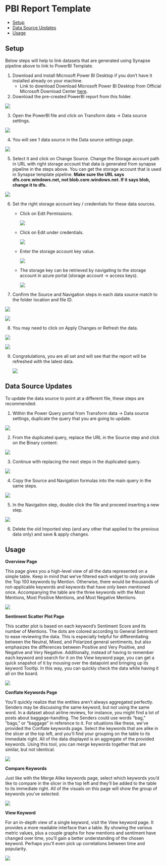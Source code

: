 # **PBI Report Template**

- [Setup](#Setup)
- [Data Source Updates](#Data-Source-Updates)
- [Usage](#Usage)

## Setup

Below steps will help to link datasets that are generated using Synapse pipeline above to link to PowerBI 
Template. 
1. Download and install Microsoft Power BI Desktop if you don’t have it installed already on your machine. 
    - Link to download Download Microsoft Power BI Desktop from Official Microsoft Download Center [here](https://www.microsoft.com/en-us/download/details.aspx?id=58494).
2. Download the pre-created PowerBI report from this folder.

![](Images/EsaPbiTemplateDownload.png)

3. Open the PowerBI file and click on Transform data → Data source settings.

![](Images/DataSourceSettings.png)

4. You will see 1 data source in the Data source settings page.

![](Images/ChangeSource.png)

5. Select it and click on Change Source. Change the Storage account path in URL with right storage account that data is generated from synapse pipeline in the steps above. You can get the storage account that is used in Synapse template pipeline. **Make sure the URL says dfs.core.windows.net, not blob.core.windows.net. If it says blob, change it to dfs.**

![](Images/ADLStorageURLChange.png)

6. Set the right storage account key / credentials for these data sources.
    - Click on Edit Permissions.

        ![](Images/EditPermissions1.png)        

    - Click on Edit under credentials.

        ![](Images/EditPermissions.png)        

    - Enter the storage account key value.

        ![](Images/ProvideAccountKey.png)        

    - The storage key can be retrieved by navigating to the storage account in azure portal (storage account → access keys).

        ![](Images/4.4.d.png)        

7. Confirm the Source and Navigation steps in each data source match to the folder location and file ID.

![](Images/5.1.png)

![](Images/5.2.png)

8. You may need to click on Apply Changes or Refresh the data.

![](Images/ClickApplyChanges.png)

![](Images/refresh.png)

9. Congratulations, you are all set and will see that the report will be refreshed with the latest data.

    ![](https://github.com/v-travhanes/dataconnect-solutions/blob/3c86c07cec44d809553c4c305c7241a03ecb5ae4/solutions/esa/Images/Welcome%20Page.png) 

## Data Source Updates

To update the data source to point at a different file, these steps are recommended:

1. Within the Power Query portal from Transform data → Data source settings, duplicate the query that you are going to update.

  ![](Images/5.3.png) 

2. From the duplicated query, replace the URL in the Source step and click on the Binary content:

  ![](Images/5.4.png) 

3. Continue with replacing the next steps in the duplicated query.

  ![](Images/5.5.png) 

4. Copy the Source and Navigation formulas into the main query in the same steps.

  ![](Images/5.6.png) 

5. In the Navigation step, double click the file and proceed inserting a new step.

  ![](Images/5.7.png) 

6. Delete the old Imported step (and any other that applied to the previous data only) and save & apply changes. 

## Usage

**Overview Page**

This page gives you a high-level view of all the data represented on a simple table. Keep in mind that we’ve filtered each widget to only provide the Top 100 keywords by Mention. Otherwise, there would be thousands of not-applicable keywords and keywords that have only been mentioned once. Accompanying the table are the three keywords with the Most Mentions, Most Positive Mentions, and Most Negative Mentions.

![](Images/OverviewPage.png) 

**Sentiment Scatter Plot Page**

This scatter plot is based on each keyword’s Sentiment Score and its number of Mentions. The dots are colored according to General Sentiment to ease reviewing the data. This is especially helpful for differentiating between the Neutral, Mixed, and Polarized general sentiments, but also emphasizes the differences between Positive and Very Positive, and Negative and Very Negative. Additionally, instead of having to remember each keyword and search for it on the View keyword page, you can get a quick snapshot of it by mousing over the datapoint and bringing up its keyword Tooltip. In this way, you can quickly check the data while having it all on the board. 

![](Images/SentimentScatterPlotPage.png) 

**Conflate Keywords Page**

You’ll quickly realize that the entities aren’t always aggregated perfectly. Senders may be discussing the same keyword, but not using the same word. In a dataset about airline reviews, for instance, you might find a lot of posts about baggage-handling. The Senders could use words “bag,” “bags,” or “baggage” in reference to it. For situations like these, we’ve provided the Conflate keywords page.  Select the keywords that are alike in the slicer at the top left, and you’ll find your grouping on the table to its immediate right. All of the data displayed is an aggregate of the provided keywords. Using this tool, you can merge keywords together that are similar, but not identical. 

![](Images/MergeAlikekeywordsPage.png) 

**Compare Keywords**

Just like with the Merge Alike keywords page, select which keywords you’d like to compare in the slicer in the top left and they’ll be added to the table to its immediate right. All of the visuals on this page will show the group of keywords you’ve selected.

![](Images/ComparekeywordsPage.png) 

**View Keyword**

For an in-depth view of a single keyword, visit the View keyword page. It provides a more readable interface than a table. By showing the various metric values, plus a couple graphs for how mentions and sentiment have changed over time, you’ll gain a better understanding of the chosen keyword. Perhaps you'll even pick up correlations between time and popularity. 

![](Images/ViewkeywordPage.png) 

